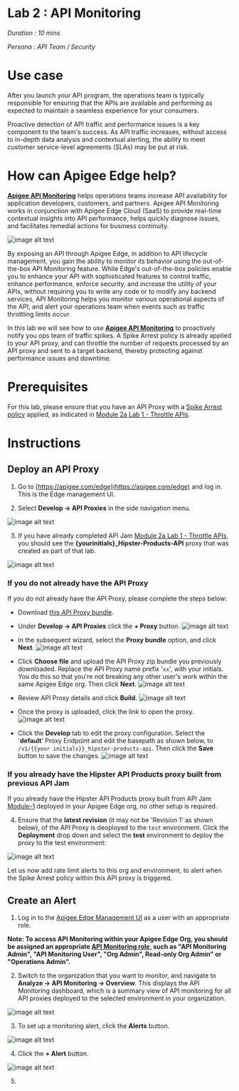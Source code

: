 # Lab 2 : API Monitoring

*Duration : 10 mins*

*Persona : API Team / Security*

# Use case

After you launch your API program, the operations team is typically responsible for ensuring that the APIs are available and performing as expected to maintain a seamless experience for your consumers.

Proactive detection of API traffic and performance issues is a key component to the team's success. As API traffic increases, without access to in-depth data analysis and contextual alerting, the ability to meet customer service-level agreements (SLAs) may be put at risk.

# How can Apigee Edge help?

[**Apigee API Monitoring**](https://docs.apigee.com/api-monitoring) helps operations teams increase API availability for application developers, customers, and partners. Apigee API Monitoring works in conjunction with Apigee Edge Cloud (SaaS) to provide real-time contextual insights into API performance, helps quickly diagnose issues, and facilitates remedial actions for business continuity.

![image alt text](https://docs.apigee.com/api-monitoring/images/apimonitoring-overview.png)

By exposing an API through Apigee Edge, in addition to API lifecycle management, you gain the ability to monitor its behavior using the out-of-the-box API Monitoring feature. While Edge's out-of-the-box policies enable you to enhance your API with sophisticated features to control traffic, enhance performance, enforce security, and increase the utility of your APIs, without requiring you to write any code or to modify any backend services, API Monitoring helps you monitor various operational aspects of the API, and alert your operations team when events such as traffic throttling limits occur.

In this lab we will see how to use [**Apigee API Monitoring**](https://docs.apigee.com/api-monitoring) to proactively notify you ops team of traffic spikes. A Spike Arrest policy is already applied to your API proxy, and can throttle the number of requests processed by an API proxy and sent to a target backend, thereby protecting against performance issues and downtime.

# Prerequisites

For this lab, please ensure that you have an API Proxy with a [Spike Arrest policy](https://docs.apigee.com/api-platform/reference/policies/spike-arrest-policy) applied, as indicated in [Module 2a Lab 1 - Throttle APIs](https://github.com/aliceinapiland/apijam/tree/master/Module-2a/Labs/Lab%201).

# Instructions

## Deploy an API Proxy

1. Go to [https://apigee.com/edge](https://apigee.com/edge) and log in. This is the Edge management UI. 

2. Select **Develop → API Proxies** in the side navigation menu.

![image alt text](./media/image_0.png)

3. If you have already completed API Jam [Module 2a Lab 1 - Throttle APIs](https://github.com/aliceinapiland/apijam/tree/master/Module-2a/Labs/Lab%201), you should see the **{yourinitials}_Hipster-Products-API** proxy that was created as part of that lab.

![image alt text](./media/image_1.png)

### If you do not already have the API Proxy

   If you do not already have the API Proxy, please complete the steps below:
   * Download [this API Proxy bundle](https://github.com/aliceinapiland/apijam/blob/master/Module-4/Resources/xx_Hipster-Products-API_Lab2.zip?raw=true).

   * Under **Develop → API Proxies** click the **+ Proxy** button.
   ![image alt text](./media/AddProxyBtn.png)

   * In the subsequent wizard, select the **Proxy bundle** option, and click **Next**.
   ![image alt text](./media/SelectProxyBundle.png)

   * Click **Choose file** and upload the API Proxy zip bundle you previously downloaded. Replace the API Proxy name prefix '`xx`', with your initials. You do this so that you're not breaking any other user's work within the same Apigee Edge org. Then click **Next**.
   ![image alt text](./media/ZipBundleUpload.png)

   * Review API Proxy details and click **Build**.
   ![image alt text](./media/BuildBtn.png)

   * Once the proxy is uploaded, click the link to open the proxy.
   ![image alt text](./media/OpenProxy.png)

   * Click the **Develop** tab to edit the proxy configuration. Select the '**default**' Proxy Endpoint and edit the basepath as shown below, to `/v1/{{your initials}}_hipster-products-api`. Then click the **Save** button to save the changes.
   ![image alt text](./media/EditBasepath.png)

### If you already have the Hipster API Products proxy built from previous API Jam

   If you already have the Hipster API Products proxy built from API Jam [Module-1](https://github.com/aliceinapiland/apijam/tree/master/Module-1) deployed in your Apigee Edge org, no other setup is required.

4. Ensure that the **latest revision** (it may not be 'Revision 1' as shown below), of the API Proxy is deoployed to the `test` environment. Click the **Deployment** drop down and select the **test** environment to deploy the proxy to the test environment:

![image alt text](./media/image_2.png)

Let us now add rate limit alerts to this org and environment, to alert when the Spike Arrest policy within this API proxy is triggered.

## Create an Alert

1. Log in to the [Apigee Edge Management UI](https://apigee.com/edge) as a user with an appropriate role.

**Note: To access API Monitoring within your Apigee Edge Org, you should be assigned an appropriate [API Monitoring role](https://docs.apigee.com/api-monitoring/access#api_monitoring_roles), such as "API Monitoring Admin", "API Monitoring User", "Org Admin", Read-only Org Admin" or "Operations Admin".**

2. Switch to the organization that you want to monitor, and navigate to **Analyze -> API Monitoring -> Overview**. This displays the API Monitoring dashboard, which is a summary view of API monitoring for all API proxies deployed to the selected environment in your organization.

![image alt text](./media/APIMonitoringOverview.png)

3. To set up a monitoring alert, click the **Alerts** button.

![image alt text](./media/ClickAlerts.png)

4. Click the **+ Alert** button.

![image alt text](./media/AddAlertBtn.png)

5. 